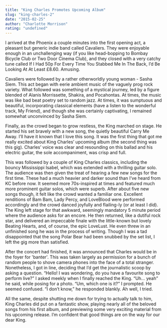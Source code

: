 ```yaml
---
title: "King Charles Promotes Upcoming Album"
slug: "king-charles-2"
date: "2015-02-25"
author: "Charlotte Morrison"
rating: "undefined"
---
```


I arrived at the Phoenix a couple minutes into the first opening act, a pleasant but generic indie band called Cavaliers. They were enjoyable enough in an unchallenging way (if you like head-bopping to Bombay Bicycle Club or Two Door Cinema Club), and they closed with a very catchy tune called If I Had 50p For Every Time You Stabbed Me In The Back, I’d Be Looking At At Least £8.60. Amusing.

Cavaliers were followed by a rather otherworldly young woman - Sasha Siem. This act began with eerie ambient music of the vaguely prog rock variety. What followed was something of a mystical journey, led by a figure blended of Alanis Morrissette, Shakira, and Pocahontas. At times, the music was like bad beat poetry set to random jazz. At times, it was sumptuous and beautiful, incorporating classical elements (have a listen to the wonderful track, My Friend), and though she was certainly captivating, I remained somewhat unconvinced by Sasha Siem.

Finally, as the crowd began to grow restless, the King marched on stage. He started his set bravely with a new song, the quietly beautiful Carry Me Away. I’ll have it known that I love this song. It was the first thing that got me really excited about King Charles’ upcoming album (the second thing was this gig). Charles’ voice was clear and resounding on this ballad and his electric guitar, the sole accompaniment, was crisp and full.

This was followed by a couple of King Charles classics, including the bouncy Mississippi Isabel, which was extended with a thrilling guitar solo. The audience was then given the treat of hearing a few new songs for the first time. These had a much heavier and darker sound than I’ve heard from KC before now. It seemed more 70s-inspired at times and featured much more prominent guitar solos, which were superb. After about five new songs though, it felt like the crowd wanted a familiar one. Excellent renditions of Bam Bam, Lady Percy, and LoveBlood were performed accordingly and the crowd danced joyfully and flailing-ly (or at least I did). The King left stage for that awkward, seemingly mandatory 5 minute period where the audience asks for an encore. He then returned, like a dutiful rock star, and delivered an impeccable finale with the little-known but lovely Beating Hearts, and, of course, the epic LoveLust. He even threw in an unfinished song he was in the process of writing. Though I was a tad disappointed that the song Polar Bear had been snubbed by the set list, I left the gig more than satisfied.

After the concert had finished, it was announced that Charles would be in the foyer for 'banter'. This was taken largely as permission for a bunch of random people to shove camera phones into the face of a total stranger. Nonetheless, I got in line, deciding that I’d get the journalistic scoop by asking a question. “Hello! I was wondering, do you have a favourite song to perform live?” I asked meekly when I finally reached the King. “Uh… yeah” he said, while posing for a photo. “Um, which one is it?” I prompted. He seemed confused. “I don’t know,” he responded blankly. Ah well, I tried.

All the same, despite shutting me down for trying to actually talk to him, King Charles did put on a fantastic show, playing nearly all of the beloved songs from his first album, and previewing some very exciting material from his upcoming release. I’m confident that good things are on the way for our dear King.
